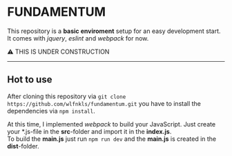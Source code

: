 # FUNDAMENTUM

This repository is a **basic enviroment** setup for an easy development start. <br />
It comes with _jquery_, _eslint_ and _webpack_ for now.

:warning: THIS IS UNDER CONSTRUCTION

----

## Hot to use

After cloning this repository via `git clone https://github.com/wlfnkls/fundamentum.git` you have to install the dependencies via `npm install`.

At this time, I implemented _webpack_ to build your JavaScript. Just create your *.js-file in the **src**-folder and import it in the **index.js**. <br />
To build the **main.js** just run `npm run dev` and the **main.js** is created in the **dist**-folder.